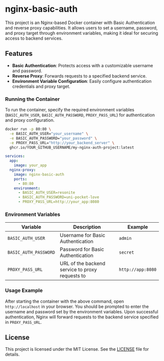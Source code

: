 

# nginx-basic-auth

This project is an Nginx-based Docker container with Basic Authentication and reverse proxy capabilities. It allows users to set a username, password, and proxy target through environment variables, making it ideal for securing access to backend services.

## Features

- **Basic Authentication**: Protects access with a customizable username and password.
- **Reverse Proxy**: Forwards requests to a specified backend service.
- **Environment Variable Configuration**: Easily configure authentication credentials and proxy target.

### Running the Container

To run the container, specify the required environment variables (`BASIC_AUTH_USER`, `BASIC_AUTH_PASSWORD`, `PROXY_PASS_URL`) for authentication and proxy configuration.

```bash
docker run -p 80:80 \
  -e BASIC_AUTH_USER="your_username" \
  -e BASIC_AUTH_PASSWORD="your_password" \
  -e PROXY_PASS_URL="http://your_backend_server" \
  ghcr.io/YOUR_GITHUB_USERNAME/my-nginx-auth-project:latest
```

```yml
services:
  app:
    image: your_app
  nginx-proxy:
    image: nginx-basic-auth
    ports:
      - 80:80
    environment:
      - BASIC_AUTH_USER=resonite
      - BASIC_AUTH_PASSWORD=uni-pocket-love
      - PROXY_PASS_URL=http://your_app:8080
```

### Environment Variables

| Variable            | Description                                     | Example                      |
|---------------------|-------------------------------------------------|------------------------------|
| `BASIC_AUTH_USER`   | Username for Basic Authentication               | `admin`                      |
| `BASIC_AUTH_PASSWORD` | Password for Basic Authentication               | `secret`                     |
| `PROXY_PASS_URL`    | URL of the backend service to proxy requests to | `http://app:8080`      |

### Usage Example

After starting the container with the above command, open `http://localhost` in your browser. You should be prompted to enter the username and password set by the environment variables. Upon successful authentication, Nginx will forward requests to the backend service specified in `PROXY_PASS_URL`.


## License

This project is licensed under the MIT License. See the [LICENSE](LICENSE) file for details.
